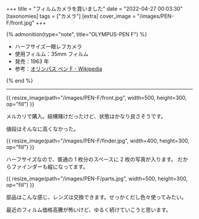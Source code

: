 +++
title = "フィルムカメラを買いました"
date = "2022-04-27 00:03:30"
[taxonomies]
tags = ["カメラ"]
[extra]
cover_image = "/images/PEN-F/front.jpg"
+++

{% admonition(type="note", title="OLYMPUS-PEN F") %}

- ハーフサイズ一眼レフカメラ
- 使用フィルム：35mm フィルム
- 発売：1963 年
- 参考：[オリンパス ペン F - Wikipedia](https://ja.wikipedia.org/wiki/%E3%82%AA%E3%83%AA%E3%83%B3%E3%83%91%E3%82%B9_%E3%83%9A%E3%83%B3F)

{% end %}

---

{{ resize_image(path="/images/PEN-F/front.jpg", width=500, height=300, op="fill") }}

メルカリで購入。結構賭けだったけど、状態はかなり良さそうです。

値段はそんなに高くなかった。

{{ resize_image(path="/images/PEN-F/finder.jpg", width=400, height=300, op="fill") }}

ハーフサイズなので、普通の 1 枚分のスペースに 2 枚の写真が入ります。
だからファインダーも縦になってます。

{{ resize_image(path="/images/PEN-F/parts.jpg", width=500, height=300, op="fill") }}

部品はこんな感じ、レンズは交換できます。せっかくだし色々使ってみたい。

最近のフィルム価格高騰が怖いけど、ゆるく続けていこうと思います。

